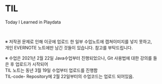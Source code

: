 # TIL
Today I Learned in Playdata

<br/>

<p>※ 저작권 문제로 인해 이곳에 업로드 한 일부 수업노트에 캡쳐이미지를 넣지 못하고, <br>개인 EVERNOTE 노트에만 남긴 것들이 있습니다. 참고를 부탁드립니다.</p>

<p>※ 수업은 2021년 2월 22일 Java수업부터 진행되었으나, Git 사용법에 대한 강의를 들은 후 업로드가 시작되어 <br> TIL 노트는 동년 3월 19일 수업부터 업로드를 진행함 <br>
TIL-code- Repository에 2월 22일부터의 수업코드는 업로드 되어있음.</p>
